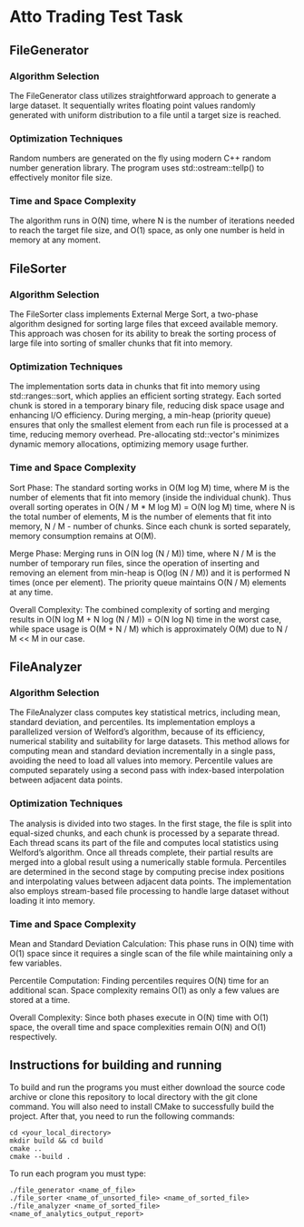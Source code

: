 # Atto Trading Test Task

## FileGenerator

### Algorithm Selection

The FileGenerator class utilizes straightforward approach to generate a large dataset. It sequentially writes floating point values randomly generated with uniform distribution to a file until a target size is reached.

### Optimization Techniques

Random numbers are generated on the fly using modern C++ random number generation library. The program uses std::ostream::tellp() to effectively monitor file size.

### Time and Space Complexity

The algorithm runs in O(N) time, where N is the number of iterations needed to reach the target file size, and O(1) space, as only one number is held in memory at any moment.

## FileSorter

### Algorithm Selection

The FileSorter class implements External Merge Sort, a two-phase algorithm designed for sorting large files that exceed available memory. This approach was chosen for its ability to break the sorting process of large file into sorting of smaller chunks that fit into memory.

### Optimization Techniques

The implementation sorts data in chunks that fit into memory using std::ranges::sort, which applies an efficient sorting strategy. Each sorted chunk is stored in a temporary binary file, reducing disk space usage and enhancing I/O efficiency. During merging, a min-heap (priority queue) ensures that only the smallest element from each run file is processed at a time, reducing memory overhead. Pre-allocating std::vector's minimizes dynamic memory allocations, optimizing memory usage further.

### Time and Space Complexity

Sort Phase:
The standard sorting works in O(M log M) time, where M is the number of elements that fit into memory (inside the individual chunk). Thus overall sorting operates in O(N / M * M log M) = O(N log M) time, where N is the total number of elements, M is the number of elements that fit into memory, N / M - number of chunks. Since each chunk is sorted separately, memory consumption remains at O(M).

Merge Phase:
Merging runs in O(N log (N / M)) time, where N / M is the number of temporary run files, since the operation of inserting and removing an element from min-heap is O(log (N / M)) and it is performed N times (once per element). The priority queue maintains O(N / M) elements at any time.

Overall Complexity:
The combined complexity of sorting and merging results in O(N log M + N log (N / M)) = O(N log N) time in the worst case, while space usage is O(M + N / M) which is approximately O(M) due to N / M << M in our case.


## FileAnalyzer

### Algorithm Selection

The FileAnalyzer class computes key statistical metrics, including mean, standard deviation, and percentiles. Its implementation employs a parallelized version of Welford’s algorithm, because of its efficiency, numerical stability and suitability for large datasets. This method allows for computing mean and standard deviation incrementally in a single pass, avoiding the need to load all values into memory. Percentile values are computed separately using a second pass with index-based interpolation between adjacent data points.

### Optimization Techniques

The analysis is divided into two stages. In the first stage, the file is split into equal-sized chunks, and each chunk is processed by a separate thread. Each thread scans its part of the file and computes local statistics using Welford’s algorithm. Once all threads complete, their partial results are merged into a global result using a numerically stable formula. Percentiles are determined in the second stage by computing precise index positions and interpolating values between adjacent data points. The implementation also employs stream-based file processing to handle large dataset without loading it into memory.


### Time and Space Complexity

Mean and Standard Deviation Calculation:
This phase runs in O(N) time with O(1) space since it requires a single scan of the file while maintaining only a few variables.

Percentile Computation:
Finding percentiles requires O(N) time for an additional scan. Space complexity remains O(1) as only a few values are stored at a time.

Overall Complexity:
Since both phases execute in O(N) time with O(1) space, the overall time and space complexities remain O(N) and O(1) respectively.

## Instructions for building and running

To build and run the programs you must either download the source code archive or clone this repository to local directory with the git clone command.
You will also need to install CMake to successfully build the project.
After that, you need to run the following commands:
```
cd <your_local_directory>
mkdir build && cd build
cmake ..
cmake --build .
```

To run each program you must type:
```
./file_generator <name_of_file>
./file_sorter <name_of_unsorted_file> <name_of_sorted_file>
./file_analyzer <name_of_sorted_file> <name_of_analytics_output_report>
```